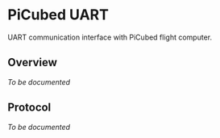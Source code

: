 # PiCubed UART

UART communication interface with PiCubed flight computer.

## Overview

*To be documented*

## Protocol

*To be documented*

